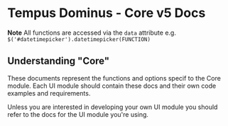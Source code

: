 # Tempus Dominus - Core v5 Docs

<div class="alert alert-info">
    <strong>Note</strong>
    All functions are accessed via the <code>data</code> attribute e.g. <code>$('#datetimepicker').datetimepicker(FUNCTION)</code>
</div>

## Understanding "Core"
These documents represent the functions and options specif to the Core module. Each UI module should contain these docs and their own code examples and requirements.

Unless you are interested in developing your own UI module you should refer to the docs for the UI module you're using.